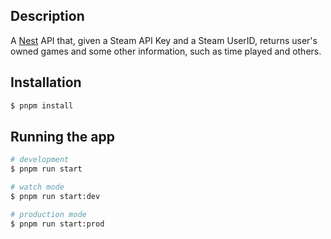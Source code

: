 ## Description

A [Nest](https://github.com/nestjs/nest) API that, given a Steam API Key and a Steam UserID, returns user's owned games and some other information, such as time played and others.

## Installation

```bash
$ pnpm install
```

## Running the app

```bash
# development
$ pnpm run start

# watch mode
$ pnpm run start:dev

# production mode
$ pnpm run start:prod
```